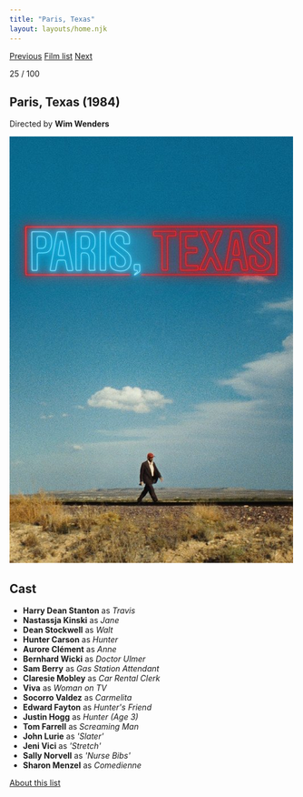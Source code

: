 ```yaml
---
title: "Paris, Texas"
layout: layouts/home.njk
---
```


<nav class="films">
  <a class="prev" href="../local-hero">Previous</a>
  <a href="../">Film list</a>
  <a class="next" href="../brazil">Next</a>
</nav>

<p>25 / 100</p>

<article class="film">
  <h1>Paris, Texas (1984)</h1>

  <p class="director">
    Directed by <strong>Wim Wenders</strong>
  </p>

  <img src="../films/posters/paris-texas.jpg" alt="">

  <h2>
    Cast
  </h2>
  <ul>
    <li><strong>Harry Dean Stanton</strong> as <em>Travis</em></li>
<li><strong>Nastassja Kinski</strong> as <em>Jane</em></li>
<li><strong>Dean Stockwell</strong> as <em>Walt</em></li>
<li><strong>Hunter Carson</strong> as <em>Hunter</em></li>
<li><strong>Aurore Clément</strong> as <em>Anne</em></li>
<li><strong>Bernhard Wicki</strong> as <em>Doctor Ulmer</em></li>
<li><strong>Sam Berry</strong> as <em>Gas Station Attendant</em></li>
<li><strong>Claresie Mobley</strong> as <em>Car Rental Clerk</em></li>
<li><strong>Viva</strong> as <em>Woman on TV</em></li>
<li><strong>Socorro Valdez</strong> as <em>Carmelita</em></li>
<li><strong>Edward Fayton</strong> as <em>Hunter's Friend</em></li>
<li><strong>Justin Hogg</strong> as <em>Hunter (Age 3)</em></li>
<li><strong>Tom Farrell</strong> as <em>Screaming Man</em></li>
<li><strong>John Lurie</strong> as <em>'Slater'</em></li>
<li><strong>Jeni Vici</strong> as <em>'Stretch'</em></li>
<li><strong>Sally Norvell</strong> as <em>'Nurse Bibs'</em></li>
<li><strong>Sharon Menzel</strong> as <em>Comedienne</em></li>
  </ul>
</article>
<footer>
  <a href="../about">About this list</a>
</footer>
